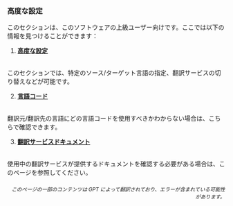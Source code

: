 ### 高度な設定

このセクションは、このソフトウェアの上級ユーザー向けです。ここでは以下の情報を見つけることができます：

1. [**高度な設定**](./advanced.md)
<br>
このセクションでは、特定のソース/ターゲット言語の指定、翻訳サービスの切り替えなどが可能です。

2. [**言語コード**](./Language-Codes.md)
<br>
翻訳元/翻訳先の言語にどの言語コードを使用すべきかわからない場合は、こちらで確認できます。

3. [**翻訳サービスドキュメント**](./Documentation-of-Translation-Services.md)
<br>
使用中の翻訳サービスが提供するドキュメントを確認する必要がある場合は、このページを参照してください。

<div align="right"> 
<h6><small>このページの一部のコンテンツは GPT によって翻訳されており、エラーが含まれている可能性があります。</small></h6>
